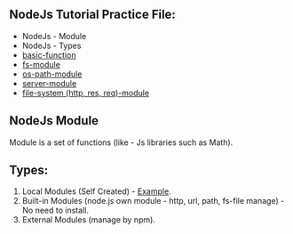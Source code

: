 ## NodeJs Tutorial Practice File: 

* NodeJs - Module
* NodeJs - Types
* [basic-function](https://islamhossain.info/)
* [fs-module](https://github.com/Islam2718/nodejs-basic-tutorial/blob/main/PracticeFiles/fs-module/)
* [os-path-module](https://github.com/Islam2718/nodejs-basic-tutorial/blob/main/PracticeFiles/os-path-module/)
* [server-module](https://github.com/Islam2718/nodejs-basic-tutorial/blob/main/PracticeFiles/server-module/)
* [file-system (http, res, req)-module](https://github.com/Islam2718/nodejs-basic-tutorial/blob/main/PracticeFiles/manage-files/)


## NodeJs Module 
Module is a set of functions (like - Js libraries such as Math). 

## Types: 

1. Local Modules (Self Created) - [Example](https://github.com/Islam2718/nodejs-basic-tutorial/blob/main/PracticeFiles/basic-function.js).
2. Built-in Modules (node.js own module - http, url, path, fs-file manage) - No need to install.
3. External Modules (manage by npm).